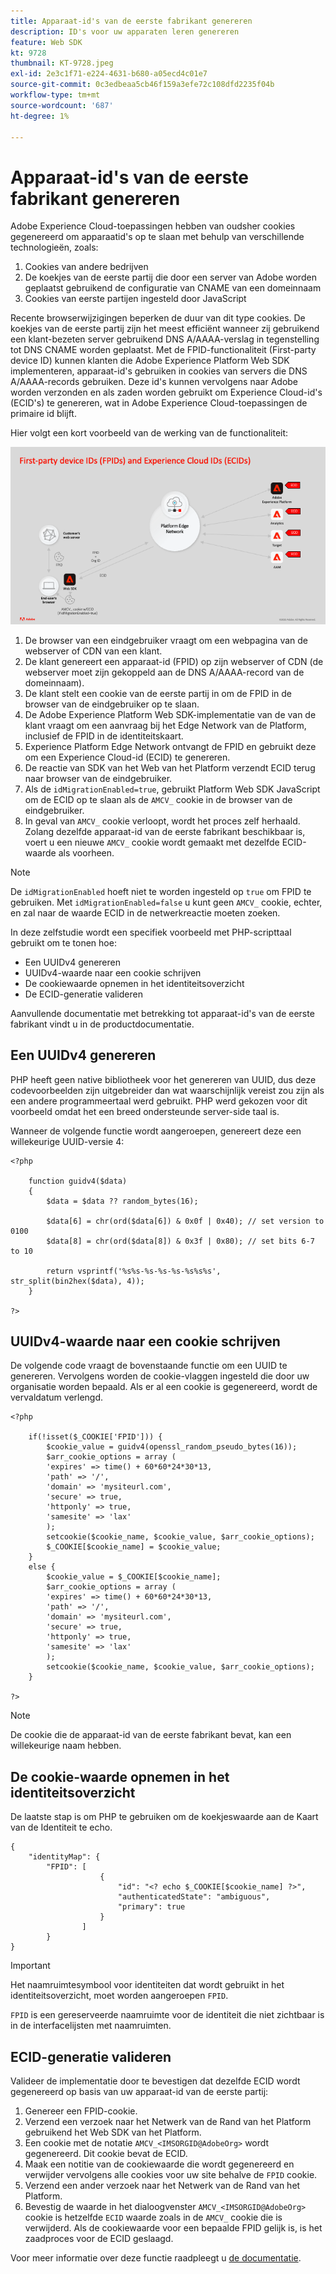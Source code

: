 ```yaml
---
title: Apparaat-id's van de eerste fabrikant genereren
description: ID's voor uw apparaten leren genereren
feature: Web SDK
kt: 9728
thumbnail: KT-9728.jpeg
exl-id: 2e3c1f71-e224-4631-b680-a05ecd4c01e7
source-git-commit: 0c3edbeaa5cb46f159a3efe72c108dfd2235f04b
workflow-type: tm+mt
source-wordcount: '687'
ht-degree: 1%

---
```


# Apparaat-id&#39;s van de eerste fabrikant genereren

Adobe Experience Cloud-toepassingen hebben van oudsher cookies gegenereerd om apparaatid&#39;s op te slaan met behulp van verschillende technologieën, zoals:

1. Cookies van andere bedrijven
1. De koekjes van de eerste partij die door een server van Adobe worden geplaatst gebruikend de configuratie van CNAME van een domeinnaam
1. Cookies van eerste partijen ingesteld door JavaScript

Recente browserwijzigingen beperken de duur van dit type cookies. De koekjes van de eerste partij zijn het meest efficiënt wanneer zij gebruikend een klant-bezeten server gebruikend DNS A/AAAA-verslag in tegenstelling tot DNS CNAME worden geplaatst. Met de FPID-functionaliteit (First-party device ID) kunnen klanten die Adobe Experience Platform Web SDK implementeren, apparaat-id&#39;s gebruiken in cookies van servers die DNS A/AAAA-records gebruiken. Deze id&#39;s kunnen vervolgens naar Adobe worden verzonden en als zaden worden gebruikt om Experience Cloud-id&#39;s (ECID&#39;s) te genereren, wat in Adobe Experience Cloud-toepassingen de primaire id blijft.

Hier volgt een kort voorbeeld van de werking van de functionaliteit:

![FPID&#39;s (First-party device ID&#39;s) en Experience Cloud-id&#39;s (ECID&#39;s)](../assets/kt-9728.png)

1. De browser van een eindgebruiker vraagt om een webpagina van de webserver of CDN van een klant.
1. De klant genereert een apparaat-id (FPID) op zijn webserver of CDN (de webserver moet zijn gekoppeld aan de DNS A/AAAA-record van de domeinnaam).
1. De klant stelt een cookie van de eerste partij in om de FPID in de browser van de eindgebruiker op te slaan.
1. De Adobe Experience Platform Web SDK-implementatie van de van de klant vraagt om een aanvraag bij het Edge Network van de Platform, inclusief de FPID in de identiteitskaart.
1. Experience Platform Edge Network ontvangt de FPID en gebruikt deze om een Experience Cloud-id (ECID) te genereren.
1. De reactie van SDK van het Web van het Platform verzendt ECID terug naar browser van de eindgebruiker.
1. Als de `idMigrationEnabled=true`, gebruikt Platform Web SDK JavaScript om de ECID op te slaan als de `AMCV_` cookie in de browser van de eindgebruiker.
1. In geval van `AMCV_` cookie verloopt, wordt het proces zelf herhaald. Zolang dezelfde apparaat-id van de eerste fabrikant beschikbaar is, voert u een nieuwe `AMCV_` cookie wordt gemaakt met dezelfde ECID-waarde als voorheen.

>[!NOTE]
>
>De `idMigrationEnabled` hoeft niet te worden ingesteld op `true` om FPID te gebruiken. Met `idMigrationEnabled=false` u kunt geen `AMCV_` cookie, echter, en zal naar de waarde ECID in de netwerkreactie moeten zoeken.


In deze zelfstudie wordt een specifiek voorbeeld met PHP-scripttaal gebruikt om te tonen hoe:

* Een UUIDv4 genereren
* UUIDv4-waarde naar een cookie schrijven
* De cookiewaarde opnemen in het identiteitsoverzicht
* De ECID-generatie valideren

Aanvullende documentatie met betrekking tot apparaat-id&#39;s van de eerste fabrikant vindt u in de productdocumentatie.

## Een UUIDv4 genereren

PHP heeft geen native bibliotheek voor het genereren van UUID, dus deze codevoorbeelden zijn uitgebreider dan wat waarschijnlijk vereist zou zijn als een andere programmeertaal werd gebruikt. PHP werd gekozen voor dit voorbeeld omdat het een breed ondersteunde server-side taal is.


Wanneer de volgende functie wordt aangeroepen, genereert deze een willekeurige UUID-versie 4:

```
<?php
    
    function guidv4($data)
    {
        $data = $data ?? random_bytes(16);

        $data[6] = chr(ord($data[6]) & 0x0f | 0x40); // set version to 0100
        $data[8] = chr(ord($data[8]) & 0x3f | 0x80); // set bits 6-7 to 10

        return vsprintf('%s%s-%s-%s-%s-%s%s%s', str_split(bin2hex($data), 4));
    }

?>
```

## UUIDv4-waarde naar een cookie schrijven

De volgende code vraagt de bovenstaande functie om een UUID te genereren. Vervolgens worden de cookie-vlaggen ingesteld die door uw organisatie worden bepaald. Als er al een cookie is gegenereerd, wordt de vervaldatum verlengd.

```
<?php

    if(!isset($_COOKIE['FPID'])) {
        $cookie_value = guidv4(openssl_random_pseudo_bytes(16));        
        $arr_cookie_options = array (
        'expires' => time() + 60*60*24*30*13,
        'path' => '/',
        'domain' => 'mysiteurl.com',
        'secure' => true,
        'httponly' => true,
        'samesite' => 'lax'
        );
        setcookie($cookie_name, $cookie_value, $arr_cookie_options);
        $_COOKIE[$cookie_name] = $cookie_value;
    }
    else {
        $cookie_value = $_COOKIE[$cookie_name];
        $arr_cookie_options = array (
        'expires' => time() + 60*60*24*30*13,
        'path' => '/',
        'domain' => 'mysiteurl.com',
        'secure' => true,
        'httponly' => true,
        'samesite' => 'lax'
        );
        setcookie($cookie_name, $cookie_value, $arr_cookie_options);
    }

?>
```

>[!NOTE]
>
>De cookie die de apparaat-id van de eerste fabrikant bevat, kan een willekeurige naam hebben.

## De cookie-waarde opnemen in het identiteitsoverzicht

De laatste stap is om PHP te gebruiken om de koekjeswaarde aan de Kaart van de Identiteit te echo.


```
{
    "identityMap": {
        "FPID": [
                    {
                        "id": "<? echo $_COOKIE[$cookie_name] ?>",
                        "authenticatedState": "ambiguous",
                        "primary": true
                    }
                ]
        }
}
```

>[!IMPORTANT]
>
>Het naamruimtesymbool voor identiteiten dat wordt gebruikt in het identiteitsoverzicht, moet worden aangeroepen `FPID`.
>
> `FPID` is een gereserveerde naamruimte voor de identiteit die niet zichtbaar is in de interfacelijsten met naamruimten.


## ECID-generatie valideren

Valideer de implementatie door te bevestigen dat dezelfde ECID wordt gegenereerd op basis van uw apparaat-id van de eerste partij:

1. Genereer een FPID-cookie.
1. Verzend een verzoek naar het Netwerk van de Rand van het Platform gebruikend het Web SDK van het Platform.
1. Een cookie met de notatie `AMCV_<IMSORGID@AdobeOrg>` wordt gegenereerd. Dit cookie bevat de ECID.
1. Maak een notitie van de cookiewaarde die wordt gegenereerd en verwijder vervolgens alle cookies voor uw site behalve de `FPID` cookie.
1. Verzend een ander verzoek naar het Netwerk van de Rand van het Platform.
1. Bevestig de waarde in het dialoogvenster `AMCV_<IMSORGID@AdobeOrg>` cookie is hetzelfde `ECID` waarde zoals in de `AMCV_` cookie die is verwijderd. Als de cookiewaarde voor een bepaalde FPID gelijk is, is het zaadproces voor de ECID geslaagd.

Voor meer informatie over deze functie raadpleegt u [de documentatie](https://experienceleague.adobe.com/docs/experience-platform/edge/identity/first-party-device-ids.html).
